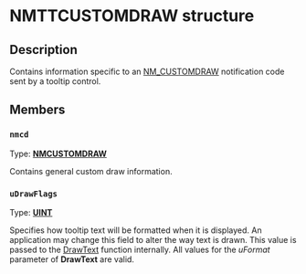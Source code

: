 # NMTTCUSTOMDRAW structure

## Description

Contains information specific to an [NM_CUSTOMDRAW](https://learn.microsoft.com/windows/desktop/Controls/nm-customdraw-tooltip) notification code sent by a tooltip control.

## Members

### `nmcd`

Type: **[NMCUSTOMDRAW](https://learn.microsoft.com/windows/win32/api/commctrl/ns-commctrl-nmcustomdraw)**

Contains general custom draw information.

### `uDrawFlags`

Type: **[UINT](https://learn.microsoft.com/windows/desktop/WinProg/windows-data-types)**

Specifies how tooltip text will be formatted when it is displayed. An application may change this field to alter the way text is drawn. This value is passed to the [DrawText](https://learn.microsoft.com/windows/desktop/api/winuser/nf-winuser-drawtext) function internally. All values for the
*uFormat* parameter of **DrawText** are valid.
